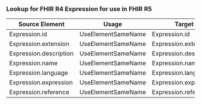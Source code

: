 ### Lookup for FHIR R4 Expression for use in FHIR R5

| Source Element | Usage | Target |
| -------------- | ----- | ------ |
| Expression.id | UseElementSameName | Expression.id |
| Expression.extension | UseElementSameName | Expression.extension |
| Expression.description | UseElementSameName | Expression.description |
| Expression.name | UseElementSameName | Expression.name |
| Expression.language | UseElementSameName | Expression.language |
| Expression.expression | UseElementSameName | Expression.expression |
| Expression.reference | UseElementSameName | Expression.reference |

